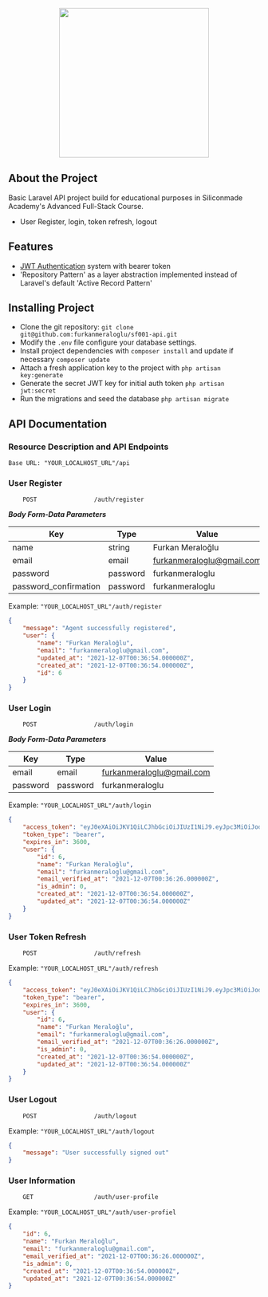 <p align="center"><a href="https://laravel.com" target="_blank"><img src="https://raw.githubusercontent.com/laravel/art/master/logo-lockup/5%20SVG/2%20CMYK/1%20Full%20Color/laravel-logolockup-cmyk-red.svg" width="300"></a></p>

## About the Project
Basic Laravel API project build for educational purposes in Siliconmade Academy's Advanced Full-Stack Course. 
- User Register, login, token refresh, logout

## Features
- [JWT Authentication](https://jwt-auth.readthedocs.io/en/develop/) system with bearer token
- 'Repository Pattern' as a layer abstraction implemented instead of Laravel's default 'Active Record Pattern'

## Installing Project
- Clone the git repository: `git clone git@github.com:furkanmeraloglu/sf001-api.git`
- Modify the `.env` file configure your database settings.
- Install project dependencies with `composer install` and update if necessary `composer update`
- Attach a fresh application key to the project with `php artisan key:generate`
- Generate the secret JWT key for initial auth token `php artisan jwt:secret`
- Run the migrations and seed the database `php artisan migrate`

## API Documentation
### Resource Description and API Endpoints

`Base URL: "YOUR_LOCALHOST_URL"/api`

### User Register

		POST				/auth/register

***Body Form-Data Parameters***

| Key | Type | Value |
| ----------- | ----------- | ---------|
| name |string | Furkan Meraloğlu |
| email |email | furkanmeraloglu@gmail.com |
| password |password | furkanmeraloglu | 
| password_confirmation |password | furkanmeraloglu |

Example: `"YOUR_LOCALHOST_URL"/auth/register`

```json
{
    "message": "Agent successfully registered",
    "user": {
        "name": "Furkan Meraloğlu",
        "email": "furkanmeraloglu@gmail.com",
        "updated_at": "2021-12-07T00:36:54.000000Z",
        "created_at": "2021-12-07T00:36:54.000000Z",
        "id": 6
    }
}
```

### User Login

    	POST				/auth/login
***Body Form-Data Parameters***

| Key | Type | Value |
| ----------- | ----------- | ---------- | 
| email |email | furkanmeraloglu@gmail.com |
| password |password | furkanmeraloglu |

Example: `"YOUR_LOCALHOST_URL"/auth/login`

```json
{
    "access_token": "eyJ0eXAiOiJKV1QiLCJhbGciOiJIUzI1NiJ9.eyJpc3MiOiJodHRwOlwvXC9sb2NhbGhvc3RcL2FwaVwvYXV0aFwvbG9naW4iLCJpYXQiOjE2Mzg4MzgwMTAsImV4cCI6MTYzODg0MTYxMCwibmJmIjoxNjM4ODM4MDEwLCJqdGkiOiJNV0V1QU83WVFmWlpqYXUwIiwic3ViIjo2LCJwcnYiOiIyM2JkNWM4OTQ5ZjYwMGFkYjM5ZTcwMWM0MDA4NzJkYjdhNTk3NmY3In0.2cc8MqoWk7cnNzqu0Fqrfx1moibwAuQbqwC45QuvObQ",
    "token_type": "bearer",
    "expires_in": 3600,
    "user": {
        "id": 6,
        "name": "Furkan Meraloğlu",
        "email": "furkanmeraloglu@gmail.com",
        "email_verified_at": "2021-12-07T00:36:26.000000Z",
        "is_admin": 0,
        "created_at": "2021-12-07T00:36:54.000000Z",
        "updated_at": "2021-12-07T00:36:54.000000Z"
    }
}
```

### User Token Refresh

    	POST				/auth/refresh

Example: `"YOUR_LOCALHOST_URL"/auth/refresh`

```json
{
    "access_token": "eyJ0eXAiOiJKV1QiLCJhbGciOiJIUzI1NiJ9.eyJpc3MiOiJodHRwOlwvXC9sb2NhbGhvc3RcL2FwaVwvYXV0aFwvcmVmcmVzaCIsImlhdCI6MTYzODgzODAxMCwiZXhwIjoxNjM4ODQxNjYxLCJuYmYiOjE2Mzg4MzgwNjEsImp0aSI6Ik5VU3BTWGVpVklMNmJlTHoiLCJzdWIiOjYsInBydiI6IjIzYmQ1Yzg5NDlmNjAwYWRiMzllNzAxYzQwMDg3MmRiN2E1OTc2ZjcifQ.UHvUB4yYdcqNHhz8jNqMqt4e6WsjE4Uywugs9ixGu2g",
    "token_type": "bearer",
    "expires_in": 3600,
    "user": {
        "id": 6,
        "name": "Furkan Meraloğlu",
        "email": "furkanmeraloglu@gmail.com",
        "email_verified_at": "2021-12-07T00:36:26.000000Z",
        "is_admin": 0,
        "created_at": "2021-12-07T00:36:54.000000Z",
        "updated_at": "2021-12-07T00:36:54.000000Z"
    }
}
```

### User Logout
		POST				/auth/logout

Example: `"YOUR_LOCALHOST_URL"/auth/logout`

```json
{
    "message": "User successfully signed out"
}
```

### User Information
		GET					/auth/user-profile

Example: `"YOUR_LOCALHOST_URL"/auth/user-profiel`

```json
{
    "id": 6,
    "name": "Furkan Meraloğlu",
    "email": "furkanmeraloglu@gmail.com",
    "email_verified_at": "2021-12-07T00:36:26.000000Z",
    "is_admin": 0,
    "created_at": "2021-12-07T00:36:54.000000Z",
    "updated_at": "2021-12-07T00:36:54.000000Z"
}
```
